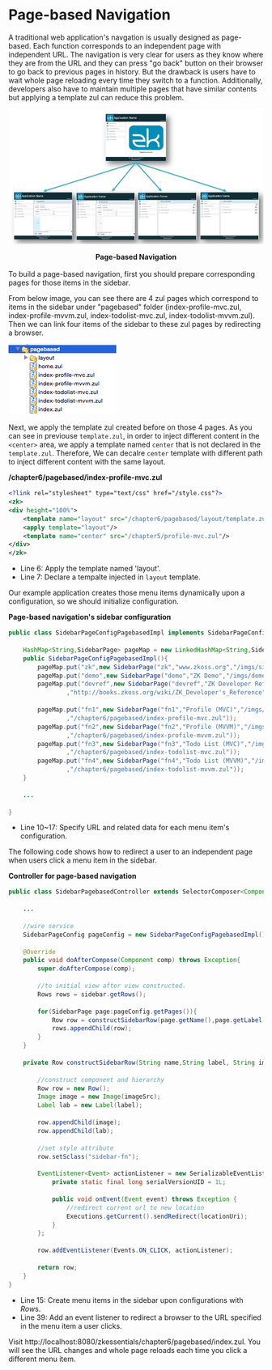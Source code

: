 # Page-based Navigation

A traditional web application's navgation is usually designed as page-based. Each function corresponds to an independent page with independent URL. The navigation is very clear for users as they know where they are from the URL and they can press "go back" button on their browser to go back to previous pages in history. But the drawback is users have to wait whole page reloading every time they switch to a
function. Additionally, developers also have to maintain multiple pages
that have similar contents but applying a template zul can reduce this problem.

![](/essentials/images/ze-ch7-page-based-navigation.png)

<div style="text-align:center">
<strong>Page-based Navigation</strong>
</div>

<br/>
To build a page-based navigation, first you should prepare corresponding pages for those items in the sidebar.

From below image, you can see there are 4 zul pages which correspond
to items in the sidebar under "pagebased" folder (index-profile-mvc.zul, index-profile-mvvm.zul, index-todolist-mvc.zul, index-todolist-mvvm.zul). Then we can link four items of the sidebar to these zul pages by redirecting a browser.

![](/essentials/images/ze-ch7-pagebased.png)

Next, we apply the template zul created before on those 4 pages. As you can see in previouse `template.zul`, in order to inject different content in the `<center>` area, we apply a template named `center` that is not declared in the `template.zul`. Therefore, We can decalre `center` template with different path to inject different content with the same layout.

**/chapter6/pagebased/index-profile-mvc.zul**

```xml
<?link rel="stylesheet" type="text/css" href="/style.css"?>
<zk>
<div height="100%">
	<template name="layout" src="/chapter6/pagebased/layout/template.zul"/>
	<apply template="layout"/>
	<template name="center" src="/chapter5/profile-mvc.zul"/>
</div>
</zk>
```

- Line 6: Apply the template named 'layout'.
- Line 7: Declare a tempalte injected in `layout` template.

Our example application creates those menu items dynamically upon a
configuration, so we should initialize configuration.

**Page-based navigation's sidebar configuration**

```java
public class SidebarPageConfigPagebasedImpl implements SidebarPageConfig{

    HashMap<String,SidebarPage> pageMap = new LinkedHashMap<String,SidebarPage>();
    public SidebarPageConfigPagebasedImpl(){
        pageMap.put("zk",new SidebarPage("zk","www.zkoss.org","/imgs/site.png","http://www.zkoss.org/"));
        pageMap.put("demo",new SidebarPage("demo","ZK Demo","/imgs/demo.png","http://www.zkoss.org/zkdemo"));
        pageMap.put("devref",new SidebarPage("devref","ZK Developer Reference","/imgs/doc.png"
                ,"http://books.zkoss.org/wiki/ZK_Developer's_Reference"));

        pageMap.put("fn1",new SidebarPage("fn1","Profile (MVC)","/imgs/fn.png"
                ,"/chapter6/pagebased/index-profile-mvc.zul"));
        pageMap.put("fn2",new SidebarPage("fn2","Profile (MVVM)","/imgs/fn.png"
                ,"/chapter6/pagebased/index-profile-mvvm.zul"));
        pageMap.put("fn3",new SidebarPage("fn3","Todo List (MVC)","/imgs/fn.png"
                ,"/chapter6/pagebased/index-todolist-mvc.zul"));
        pageMap.put("fn4",new SidebarPage("fn4","Todo List (MVVM)","/imgs/fn.png"
                ,"/chapter6/pagebased/index-todolist-mvvm.zul"));
    }

    ...

}
```
- Line 10\~17: Specify URL and related data for each menu item's configuration.

The following code shows how to redirect a user to an independent page
when users click a menu item in the sidebar.

**Controller for page-based navigation**

```java
public class SidebarPagebasedController extends SelectorComposer<Component>{

    ...

    //wire service
    SidebarPageConfig pageConfig = new SidebarPageConfigPagebasedImpl();

    @Override
    public void doAfterCompose(Component comp) throws Exception{
        super.doAfterCompose(comp);

        //to initial view after view constructed.
        Rows rows = sidebar.getRows();

        for(SidebarPage page:pageConfig.getPages()){
            Row row = constructSidebarRow(page.getName(),page.getLabel(),page.getIconUri(),page.getUri());
            rows.appendChild(row);
        }
    }

    private Row constructSidebarRow(String name,String label, String imageSrc, final String locationUri) {

        //construct component and hierarchy
        Row row = new Row();
        Image image = new Image(imageSrc);
        Label lab = new Label(label);

        row.appendChild(image);
        row.appendChild(lab);

        //set style attribute
        row.setSclass("sidebar-fn");

        EventListener<Event> actionListener = new SerializableEventListener<Event>() {
            private static final long serialVersionUID = 1L;

            public void onEvent(Event event) throws Exception {
                //redirect current url to new location
                Executions.getCurrent().sendRedirect(locationUri);
            }
        };

        row.addEventListener(Events.ON_CLICK, actionListener);

        return row;
    }
}
```
- Line 15: Create menu items in the sidebar upon configurations with *Row*s.
- Line 39: Add an event listener to redirect a browser to the URL specified in the menu item a user clicks.

Visit http://localhost:8080/zkessentials/chapter6/pagebased/index.zul.
You will see the URL changes and whole page reloads each time you click
a different menu item.
